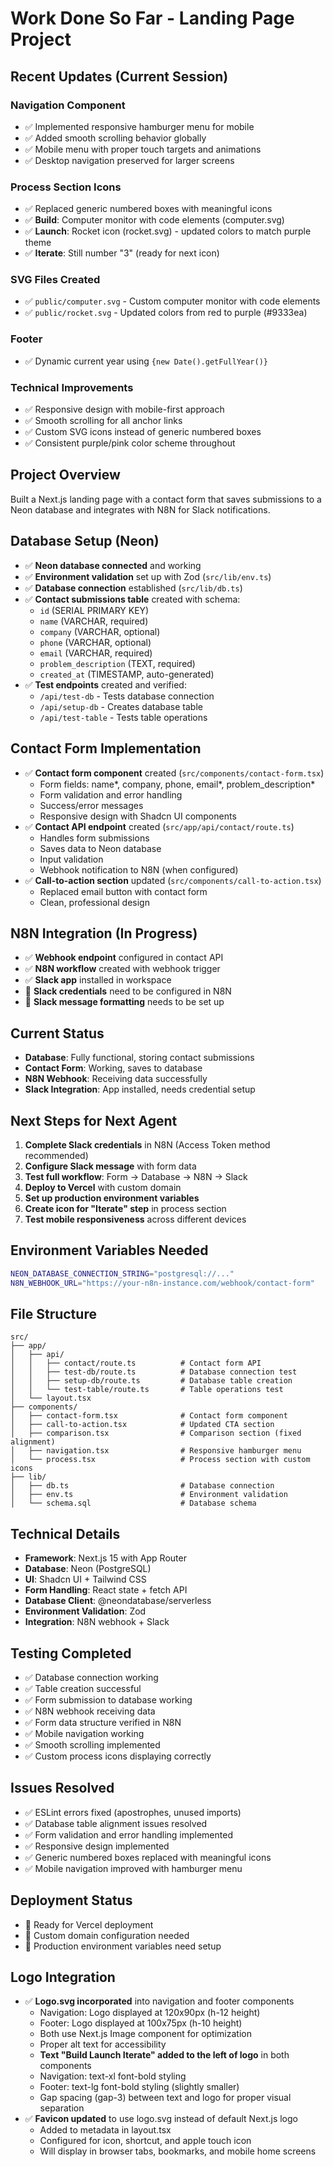 # Work Done So Far - Landing Page Project

## Recent Updates (Current Session)

### Navigation Component

- ✅ Implemented responsive hamburger menu for mobile
- ✅ Added smooth scrolling behavior globally
- ✅ Mobile menu with proper touch targets and animations
- ✅ Desktop navigation preserved for larger screens

### Process Section Icons

- ✅ Replaced generic numbered boxes with meaningful icons
- ✅ **Build**: Computer monitor with code elements (computer.svg)
- ✅ **Launch**: Rocket icon (rocket.svg) - updated colors to match purple theme
- ✅ **Iterate**: Still number "3" (ready for next icon)

### SVG Files Created

- ✅ `public/computer.svg` - Custom computer monitor with code elements
- ✅ `public/rocket.svg` - Updated colors from red to purple (#9333ea)

### Footer

- ✅ Dynamic current year using `{new Date().getFullYear()}`

### Technical Improvements

- ✅ Responsive design with mobile-first approach
- ✅ Smooth scrolling for all anchor links
- ✅ Custom SVG icons instead of generic numbered boxes
- ✅ Consistent purple/pink color scheme throughout

## Project Overview

Built a Next.js landing page with a contact form that saves submissions to a Neon database and integrates with N8N for Slack notifications.

## Database Setup (Neon)

- ✅ **Neon database connected** and working
- ✅ **Environment validation** set up with Zod (`src/lib/env.ts`)
- ✅ **Database connection** established (`src/lib/db.ts`)
- ✅ **Contact submissions table** created with schema:
  - `id` (SERIAL PRIMARY KEY)
  - `name` (VARCHAR, required)
  - `company` (VARCHAR, optional)
  - `phone` (VARCHAR, optional)
  - `email` (VARCHAR, required)
  - `problem_description` (TEXT, required)
  - `created_at` (TIMESTAMP, auto-generated)
- ✅ **Test endpoints** created and verified:
  - `/api/test-db` - Tests database connection
  - `/api/setup-db` - Creates database table
  - `/api/test-table` - Tests table operations

## Contact Form Implementation

- ✅ **Contact form component** created (`src/components/contact-form.tsx`)
  - Form fields: name*, company, phone, email*, problem_description\*
  - Form validation and error handling
  - Success/error messages
  - Responsive design with Shadcn UI components
- ✅ **Contact API endpoint** created (`src/app/api/contact/route.ts`)
  - Handles form submissions
  - Saves data to Neon database
  - Input validation
  - Webhook notification to N8N (when configured)
- ✅ **Call-to-action section** updated (`src/components/call-to-action.tsx`)
  - Replaced email button with contact form
  - Clean, professional design

## N8N Integration (In Progress)

- ✅ **Webhook endpoint** configured in contact API
- ✅ **N8N workflow** created with webhook trigger
- ✅ **Slack app** installed in workspace
- 🔄 **Slack credentials** need to be configured in N8N
- 🔄 **Slack message formatting** needs to be set up

## Current Status

- **Database**: Fully functional, storing contact submissions
- **Contact Form**: Working, saves to database
- **N8N Webhook**: Receiving data successfully
- **Slack Integration**: App installed, needs credential setup

## Next Steps for Next Agent

1. **Complete Slack credentials** in N8N (Access Token method recommended)
2. **Configure Slack message** with form data
3. **Test full workflow**: Form → Database → N8N → Slack
4. **Deploy to Vercel** with custom domain
5. **Set up production environment variables**
6. **Create icon for "Iterate" step** in process section
7. **Test mobile responsiveness** across different devices

## Environment Variables Needed

```bash
NEON_DATABASE_CONNECTION_STRING="postgresql://..."
N8N_WEBHOOK_URL="https://your-n8n-instance.com/webhook/contact-form"
```

## File Structure

```
src/
├── app/
│   ├── api/
│   │   ├── contact/route.ts          # Contact form API
│   │   ├── test-db/route.ts          # Database connection test
│   │   ├── setup-db/route.ts         # Database table creation
│   │   └── test-table/route.ts       # Table operations test
│   └── layout.tsx
├── components/
│   ├── contact-form.tsx              # Contact form component
│   ├── call-to-action.tsx            # Updated CTA section
│   ├── comparison.tsx                # Comparison section (fixed alignment)
│   ├── navigation.tsx                # Responsive hamburger menu
│   └── process.tsx                   # Process section with custom icons
├── lib/
│   ├── db.ts                         # Database connection
│   ├── env.ts                        # Environment validation
│   └── schema.sql                    # Database schema
```

## Technical Details

- **Framework**: Next.js 15 with App Router
- **Database**: Neon (PostgreSQL)
- **UI**: Shadcn UI + Tailwind CSS
- **Form Handling**: React state + fetch API
- **Database Client**: @neondatabase/serverless
- **Environment Validation**: Zod
- **Integration**: N8N webhook + Slack

## Testing Completed

- ✅ Database connection working
- ✅ Table creation successful
- ✅ Form submission to database working
- ✅ N8N webhook receiving data
- ✅ Form data structure verified in N8N
- ✅ Mobile navigation working
- ✅ Smooth scrolling implemented
- ✅ Custom process icons displaying correctly

## Issues Resolved

- ✅ ESLint errors fixed (apostrophes, unused imports)
- ✅ Database table alignment issues resolved
- ✅ Form validation and error handling implemented
- ✅ Responsive design implemented
- ✅ Generic numbered boxes replaced with meaningful icons
- ✅ Mobile navigation improved with hamburger menu

## Deployment Status

- 🔄 Ready for Vercel deployment
- 🔄 Custom domain configuration needed
- 🔄 Production environment variables need setup

## Logo Integration

- ✅ **Logo.svg incorporated** into navigation and footer components
  - Navigation: Logo displayed at 120x90px (h-12 height)
  - Footer: Logo displayed at 100x75px (h-10 height)
  - Both use Next.js Image component for optimization
  - Proper alt text for accessibility
  - **Text "Build Launch Iterate" added to the left of logo** in both components
  - Navigation: text-xl font-bold styling
  - Footer: text-lg font-bold styling (slightly smaller)
  - Gap spacing (gap-3) between text and logo for proper visual separation
- ✅ **Favicon updated** to use logo.svg instead of default Next.js logo
  - Added to metadata in layout.tsx
  - Configured for icon, shortcut, and apple touch icon
  - Will display in browser tabs, bookmarks, and mobile home screens
